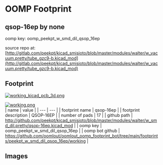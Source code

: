 # OOMP Footprint  
## qsop-16ep  by none  
  
oomp key: oomp_peekpt_w_smd_dil_qsop_16ep  
  
source repo at: [http://gitlab.com/peekpt/kicad_smisioto/blob/master/modules/walter/w_vacuum.pretty/tube_gzc9-b.kicad_mod](http://gitlab.com/peekpt/kicad_smisioto/blob/master/modules/walter/w_vacuum.pretty/tube_gzc9-b.kicad_mod)  
## Footprint  
  
[![working_kicad_pcb_3d.png](working_kicad_pcb_3d_600.png)](working_kicad_pcb_3d.png)  
  
[![working.png](working_600.png)](working.png)  
| name | value | 
| --- | --- | 
| footprint name | qsop-16ep | 
| footprint description | QSOP-16EP | 
| number of pads | 17 | 
| github path | http://github.com/peekpt/kicad_smisioto/blob/master/modules/walter/w_smd_dil.pretty/qsop-16ep.kicad_mod | 
| oomp key | oomp_peekpt_w_smd_dil_qsop_16ep | 
| oomp bot github | https://github.com/oomlout/oomlout_oomp_footprint_bot/tree/main/footprints/peekpt_w_smd_dil_qsop_16ep/working | 
## Images  
